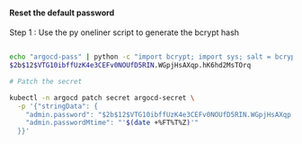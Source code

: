 #### Reset the default password


Step 1 : Use the py oneliner script to generate the bcrypt hash


```bash

echo "argocd-pass" | python -c "import bcrypt; import sys; salt = bcrypt.gensalt();  print(bcrypt.hashpw(sys.stdin.read(),salt))"
$2b$12$VTG10ibffUzK4e3CEFv0NOUfD5RIN.WGpjHsAXqp.hK6hd2MsTOrq

# Patch the secret

kubectl -n argocd patch secret argocd-secret \
  -p '{"stringData": {
    "admin.password": "$2b$12$VTG10ibffUzK4e3CEFv0NOUfD5RIN.WGpjHsAXqp.hK6hd2MsTOrq",
    "admin.passwordMtime": "'$(date +%FT%T%Z)'"
  }}'

``` 
